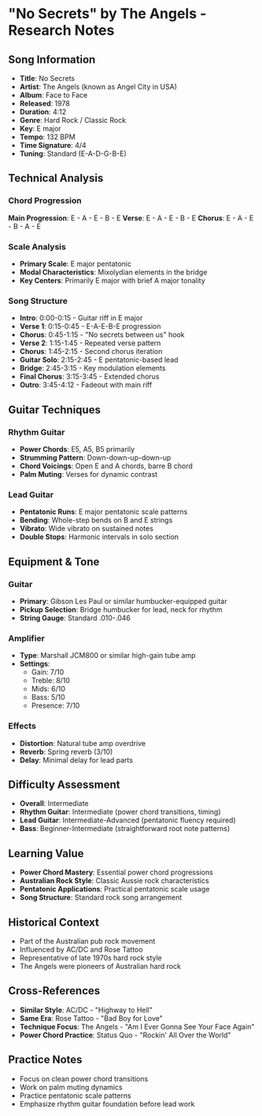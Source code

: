 # "No Secrets" by The Angels - Research Notes

## Song Information
- **Title**: No Secrets  
- **Artist**: The Angels (known as Angel City in USA)
- **Album**: Face to Face
- **Released**: 1978
- **Duration**: 4:12
- **Genre**: Hard Rock / Classic Rock
- **Key**: E major
- **Tempo**: 132 BPM
- **Time Signature**: 4/4
- **Tuning**: Standard (E-A-D-G-B-E)

## Technical Analysis

### Chord Progression
**Main Progression**: E - A - E - B - E
**Verse**: E - A - E - B - E
**Chorus**: E - A - E - B - A - E

### Scale Analysis
- **Primary Scale**: E major pentatonic
- **Modal Characteristics**: Mixolydian elements in the bridge
- **Key Centers**: Primarily E major with brief A major tonality

### Song Structure
- **Intro**: 0:00-0:15 - Guitar riff in E major
- **Verse 1**: 0:15-0:45 - E-A-E-B-E progression
- **Chorus**: 0:45-1:15 - "No secrets between us" hook
- **Verse 2**: 1:15-1:45 - Repeated verse pattern
- **Chorus**: 1:45-2:15 - Second chorus iteration
- **Guitar Solo**: 2:15-2:45 - E pentatonic-based lead
- **Bridge**: 2:45-3:15 - Key modulation elements
- **Final Chorus**: 3:15-3:45 - Extended chorus
- **Outro**: 3:45-4:12 - Fadeout with main riff

## Guitar Techniques

### Rhythm Guitar
- **Power Chords**: E5, A5, B5 primarily
- **Strumming Pattern**: Down-down-up-down-up
- **Chord Voicings**: Open E and A chords, barre B chord
- **Palm Muting**: Verses for dynamic contrast

### Lead Guitar
- **Pentatonic Runs**: E major pentatonic scale patterns
- **Bending**: Whole-step bends on B and E strings
- **Vibrato**: Wide vibrato on sustained notes
- **Double Stops**: Harmonic intervals in solo section

## Equipment & Tone

### Guitar
- **Primary**: Gibson Les Paul or similar humbucker-equipped guitar
- **Pickup Selection**: Bridge humbucker for lead, neck for rhythm
- **String Gauge**: Standard .010-.046

### Amplifier
- **Type**: Marshall JCM800 or similar high-gain tube amp
- **Settings**: 
  - Gain: 7/10
  - Treble: 8/10
  - Mids: 6/10
  - Bass: 5/10
  - Presence: 7/10

### Effects
- **Distortion**: Natural tube amp overdrive
- **Reverb**: Spring reverb (3/10)
- **Delay**: Minimal delay for lead parts

## Difficulty Assessment
- **Overall**: Intermediate
- **Rhythm Guitar**: Intermediate (power chord transitions, timing)
- **Lead Guitar**: Intermediate-Advanced (pentatonic fluency required)
- **Bass**: Beginner-Intermediate (straightforward root note patterns)

## Learning Value
- **Power Chord Mastery**: Essential power chord progressions
- **Australian Rock Style**: Classic Aussie rock characteristics
- **Pentatonic Applications**: Practical pentatonic scale usage
- **Song Structure**: Standard rock song arrangement

## Historical Context
- Part of the Australian pub rock movement
- Influenced by AC/DC and Rose Tattoo
- Representative of late 1970s hard rock style
- The Angels were pioneers of Australian hard rock

## Cross-References
- **Similar Style**: AC/DC - "Highway to Hell"
- **Same Era**: Rose Tattoo - "Bad Boy for Love"
- **Technique Focus**: The Angels - "Am I Ever Gonna See Your Face Again"
- **Power Chord Practice**: Status Quo - "Rockin' All Over the World"

## Practice Notes
- Focus on clean power chord transitions
- Work on palm muting dynamics
- Practice pentatonic scale patterns
- Emphasize rhythm guitar foundation before lead work
